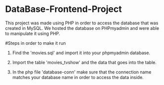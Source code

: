 # DataBase-Frontend-Project

This project was made using PHP in order to access the database that was created in MySQL. We hosted the database on PHPmyadmin and were able to manipulate it using PHP.


#Steps in order to make it run

1. Find the 'movies.sql' and import it into your phpmyadmin database.

2. Import the table 'movies_tvshow' and the data that goes into the table.

3. In the php file 'database-conn' make sure that the connection name matches your database name in order to access the data inside.
